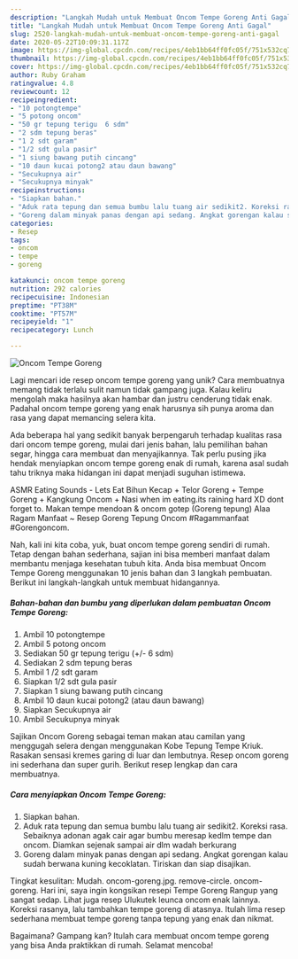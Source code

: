 ```yaml
---
description: "Langkah Mudah untuk Membuat Oncom Tempe Goreng Anti Gagal"
title: "Langkah Mudah untuk Membuat Oncom Tempe Goreng Anti Gagal"
slug: 2520-langkah-mudah-untuk-membuat-oncom-tempe-goreng-anti-gagal
date: 2020-05-22T10:09:31.117Z
image: https://img-global.cpcdn.com/recipes/4eb1bb64ff0fc05f/751x532cq70/oncom-tempe-goreng-foto-resep-utama.jpg
thumbnail: https://img-global.cpcdn.com/recipes/4eb1bb64ff0fc05f/751x532cq70/oncom-tempe-goreng-foto-resep-utama.jpg
cover: https://img-global.cpcdn.com/recipes/4eb1bb64ff0fc05f/751x532cq70/oncom-tempe-goreng-foto-resep-utama.jpg
author: Ruby Graham
ratingvalue: 4.8
reviewcount: 12
recipeingredient:
- "10 potongtempe"
- "5 potong oncom"
- "50 gr tepung terigu  6 sdm"
- "2 sdm tepung beras"
- "1 2 sdt garam"
- "1/2 sdt gula pasir"
- "1 siung bawang putih cincang"
- "10 daun kucai potong2 atau daun bawang"
- "Secukupnya air"
- "Secukupnya minyak"
recipeinstructions:
- "Siapkan bahan."
- "Aduk rata tepung dan semua bumbu lalu tuang air sedikit2. Koreksi rasa. Sebaiknya adonan agak cair agar bumbu meresap kedlm tempe dan oncom. Diamkan sejenak sampai air dlm wadah berkurang"
- "Goreng dalam minyak panas dengan api sedang. Angkat gorengan kalau sudah berwana kuning kecoklatan. Tiriskan dan siap disajikan."
categories:
- Resep
tags:
- oncom
- tempe
- goreng

katakunci: oncom tempe goreng 
nutrition: 292 calories
recipecuisine: Indonesian
preptime: "PT38M"
cooktime: "PT57M"
recipeyield: "1"
recipecategory: Lunch

---
```



![Oncom Tempe Goreng](https://img-global.cpcdn.com/recipes/4eb1bb64ff0fc05f/751x532cq70/oncom-tempe-goreng-foto-resep-utama.jpg)

Lagi mencari ide resep oncom tempe goreng yang unik? Cara membuatnya memang tidak terlalu sulit namun tidak gampang juga. Kalau keliru mengolah maka hasilnya akan hambar dan justru cenderung tidak enak. Padahal oncom tempe goreng yang enak harusnya sih punya aroma dan rasa yang dapat memancing selera kita.

Ada beberapa hal yang sedikit banyak berpengaruh terhadap kualitas rasa dari oncom tempe goreng, mulai dari jenis bahan, lalu pemilihan bahan segar, hingga cara membuat dan menyajikannya. Tak perlu pusing jika hendak menyiapkan oncom tempe goreng enak di rumah, karena asal sudah tahu triknya maka hidangan ini dapat menjadi suguhan istimewa.

ASMR Eating Sounds - Lets Eat Bihun Kecap + Telor Goreng + Tempe Goreng + Kangkung Oncom + Nasi when im eating.its raining hard XD dont forget to. Makan tempe mendoan &amp; oncom gotep (Goreng tepung) Alaa Ragam Manfaat ~ Resep Goreng Tepung Oncom #Ragammanfaat #Gorengoncom.


Nah, kali ini kita coba, yuk, buat oncom tempe goreng sendiri di rumah. Tetap dengan bahan sederhana, sajian ini bisa memberi manfaat dalam membantu menjaga kesehatan tubuh kita. Anda bisa membuat Oncom Tempe Goreng menggunakan 10 jenis bahan dan 3 langkah pembuatan. Berikut ini langkah-langkah untuk membuat hidangannya.

<!--inarticleads1-->

##### Bahan-bahan dan bumbu yang diperlukan dalam pembuatan Oncom Tempe Goreng:

1. Ambil 10 potongtempe
1. Ambil 5 potong oncom
1. Sediakan 50 gr tepung terigu (+/- 6 sdm)
1. Sediakan 2 sdm tepung beras
1. Ambil 1 /2 sdt garam
1. Siapkan 1/2 sdt gula pasir
1. Siapkan 1 siung bawang putih cincang
1. Ambil 10 daun kucai potong2 (atau daun bawang)
1. Siapkan Secukupnya air
1. Ambil Secukupnya minyak


Sajikan Oncom Goreng sebagai teman makan atau camilan yang menggugah selera dengan menggunakan Kobe Tepung Tempe Kriuk. Rasakan sensasi kremes garing di luar dan lembutnya. Resep oncom goreng ini sederhana dan super gurih. Berikut resep lengkap dan cara membuatnya. 

<!--inarticleads2-->

##### Cara menyiapkan Oncom Tempe Goreng:

1. Siapkan bahan.
1. Aduk rata tepung dan semua bumbu lalu tuang air sedikit2. Koreksi rasa. Sebaiknya adonan agak cair agar bumbu meresap kedlm tempe dan oncom. Diamkan sejenak sampai air dlm wadah berkurang
1. Goreng dalam minyak panas dengan api sedang. Angkat gorengan kalau sudah berwana kuning kecoklatan. Tiriskan dan siap disajikan.


Tingkat kesulitan: Mudah. oncom-goreng.jpg. remove-circle. oncom-goreng. Hari ini, saya ingin kongsikan resepi Tempe Goreng Rangup yang sangat sedap. Lihat juga resep Ulukutek leunca oncom enak lainnya. Koreksi rasanya, lalu tambahkan tempe goreng di atasnya. Itulah lima resep sederhana membuat tempe goreng tanpa tepung yang enak dan nikmat. 

Bagaimana? Gampang kan? Itulah cara membuat oncom tempe goreng yang bisa Anda praktikkan di rumah. Selamat mencoba!
